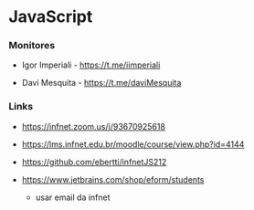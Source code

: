 # JavaScript


### Monitores

* Igor Imperiali - https://t.me/iimperiali
  
* Davi Mesquita - https://t.me/daviMesquita

### Links

* https://infnet.zoom.us/j/93670925618

* https://lms.infnet.edu.br/moodle/course/view.php?id=4144

* https://github.com/ebertti/infnetJS212

* https://www.jetbrains.com/shop/eform/students
    * usar email da infnet
